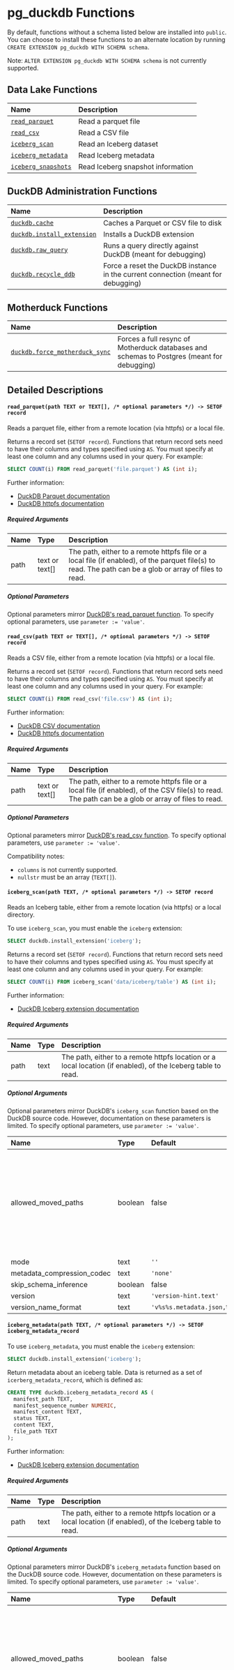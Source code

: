 # pg_duckdb Functions

By default, functions without a schema listed below are installed into `public`. You can choose to install these functions to an alternate location by running `CREATE EXTENSION pg_duckdb WITH SCHEMA schema`.

Note: `ALTER EXTENSION pg_duckdb WITH SCHEMA schema` is not currently supported.

## Data Lake Functions

| Name | Description |
| :--- | :---------- |
| [`read_parquet`](#read_parquet) | Read a parquet file |
| [`read_csv`](#read_csv) | Read a CSV file |
| [`iceberg_scan`](#iceberg_scan) | Read an Iceberg dataset |
| [`iceberg_metadata`](#iceberg_metadata) | Read Iceberg metadata |
| [`iceberg_snapshots`](#iceberg_snapshots) | Read Iceberg snapshot information |

## DuckDB Administration Functions

| Name | Description |
| :--- | :---------- |
| [`duckdb.cache`](#cache) | Caches a Parquet or CSV file to disk |
| [`duckdb.install_extension`](#install_extension) | Installs a DuckDB extension |
| [`duckdb.raw_query`](#raw_query) | Runs a query directly against DuckDB (meant for debugging)|
| [`duckdb.recycle_ddb`](#recycle_ddb) | Force a reset the DuckDB instance in the current connection (meant for debugging) |

## Motherduck Functions

| Name | Description |
| :--- | :---------- |
| [`duckdb.force_motherduck_sync`](#force_motherduck_sync) | Forces a full resync of Motherduck databases and schemas to Postgres (meant for debugging) |

## Detailed Descriptions

#### <a name="read_parquet"></a>`read_parquet(path TEXT or TEXT[], /* optional parameters */) -> SETOF record`

Reads a parquet file, either from a remote location (via httpfs) or a local file.

Returns a record set (`SETOF record`). Functions that return record sets need to have their columns and types specified using `AS`. You must specify at least one column and any columns used in your query. For example:

```sql
SELECT COUNT(i) FROM read_parquet('file.parquet') AS (int i);
```
Further information:

* [DuckDB Parquet documentation](https://duckdb.org/docs/data/parquet/overview)
* [DuckDB httpfs documentation](https://duckdb.org/docs/extensions/httpfs/https.html)


##### Required Arguments

| Name | Type | Description |
| :--- | :--- | :---------- |
| path | text or text[] | The path, either to a remote httpfs file or a local file (if enabled), of the parquet file(s) to read. The path can be a glob or array of files to read. |

##### Optional Parameters

Optional parameters mirror [DuckDB's read_parquet function](https://duckdb.org/docs/data/parquet/overview.html#parameters). To specify optional parameters, use `parameter := 'value'`.

#### <a name="read_csv"></a>`read_csv(path TEXT or TEXT[], /* optional parameters */) -> SETOF record`

Reads a CSV file, either from a remote location (via httpfs) or a local file.

Returns a record set (`SETOF record`). Functions that return record sets need to have their columns and types specified using `AS`. You must specify at least one column and any columns used in your query. For example:

```sql
SELECT COUNT(i) FROM read_csv('file.csv') AS (int i);
```

Further information:

* [DuckDB CSV documentation](https://duckdb.org/docs/data/csv/overview)
* [DuckDB httpfs documentation](https://duckdb.org/docs/extensions/httpfs/https.html)

##### Required Arguments

| Name | Type | Description |
| :--- | :--- | :---------- |
| path | text or text[] | The path, either to a remote httpfs file or a local file (if enabled), of the CSV file(s) to read. The path can be a glob or array of files to read. |

##### Optional Parameters

Optional parameters mirror [DuckDB's read_csv function](https://duckdb.org/docs/data/csv/overview.html#parameters). To specify optional parameters, use `parameter := 'value'`.

Compatibility notes:

* `columns` is not currently supported.
* `nullstr` must be an array (`TEXT[]`).

#### <a name="iceberg_scan"></a>`iceberg_scan(path TEXT, /* optional parameters */) -> SETOF record`

Reads an Iceberg table, either from a remote location (via httpfs) or a local directory.

To use `iceberg_scan`, you must enable the `iceberg` extension:

```sql
SELECT duckdb.install_extension('iceberg');
```

Returns a record set (`SETOF record`). Functions that return record sets need to have their columns and types specified using `AS`. You must specify at least one column and any columns used in your query. For example:

```sql
SELECT COUNT(i) FROM iceberg_scan('data/iceberg/table') AS (int i);
```

Further information:

* [DuckDB Iceberg extension documentation](https://duckdb.org/docs/extensions/iceberg.html)

##### Required Arguments

| Name | Type | Description |
| :--- | :--- | :---------- |
| path | text | The path, either to a remote httpfs location or a local location (if enabled), of the Iceberg table to read. |

##### Optional Arguments

Optional parameters mirror DuckDB's `iceberg_scan` function based on the DuckDB source code. However, documentation on these parameters is limited. To specify optional parameters, use `parameter := 'value'`.

| Name | Type | Default | Description |
| :--- | :--- | :------ | :---------- |
| allowed_moved_paths | boolean | false | Ensures that some path resolution is performed, which allows scanning Iceberg tables that are moved. |
| mode | text | `''` | |
| metadata_compression_codec | text | `'none'` | |
| skip_schema_inference | boolean | false | |
| version | text | `'version-hint.text'` | |
| version_name_format | text | `'v%s%s.metadata.json,%s%s.metadata.json'` | |

#### <a name="iceberg_metadata"></a>`iceberg_metadata(path TEXT, /* optional parameters */) -> SETOF iceberg_metadata_record`

To use `iceberg_metadata`, you must enable the `iceberg` extension:

```sql
SELECT duckdb.install_extension('iceberg');
```

Return metadata about an iceberg table. Data is returned as a set of `icerberg_metadata_record`, which is defined as:

```sql
CREATE TYPE duckdb.iceberg_metadata_record AS (
  manifest_path TEXT,
  manifest_sequence_number NUMERIC,
  manifest_content TEXT,
  status TEXT,
  content TEXT,
  file_path TEXT
);
```

Further information:

* [DuckDB Iceberg extension documentation](https://duckdb.org/docs/extensions/iceberg.html)

##### Required Arguments

| Name | Type | Description |
| :--- | :--- | :---------- |
| path | text | The path, either to a remote httpfs location or a local location (if enabled), of the Iceberg table to read. |

##### Optional Arguments

Optional parameters mirror DuckDB's `iceberg_metadata` function based on the DuckDB source code. However, documentation on these parameters is limited. To specify optional parameters, use `parameter := 'value'`.

| Name | Type | Default | Description |
| :--- | :--- | :------ | :---------- |
| allowed_moved_paths | boolean | false | Ensures that some path resolution is performed, which allows scanning Iceberg tables that are moved. |
| metadata_compression_codec | text | `'none'` | |
| skip_schema_inference | boolean | false | |
| version | text | `'version-hint.text'` | |
| version_name_format | text | `'v%s%s.metadata.json,%s%s.metadata.json'` | |

#### <a name="iceberg_snapshots"></a>`iceberg_snapshots(path TEXT, /* optional parameters */) -> TODO`

TODO

#### <a name="cache"></a>`duckdb.cache(path TEXT, /* optional parameters */) -> bool`

TODO

#### <a name="install_extension"></a>`duckdb.install_extension(extension_name TEXT) -> bool`

TODO

#### <a name="raw_query"></a>`duckdb.raw_query(extension_name TEXT) -> void`

TODO

#### <a name="recycle_ddb"></a>`duckdb.recycle_ddb() -> void`

TODO

#### <a name="force_motherduck_sync"></a>`duckdb.force_motherduck_sync(drop_with_cascade BOOLEAN DEFAULT false)`

TODO - this is a procedure, so usage is `CALL`. Not sure if direct invocation is intended.
